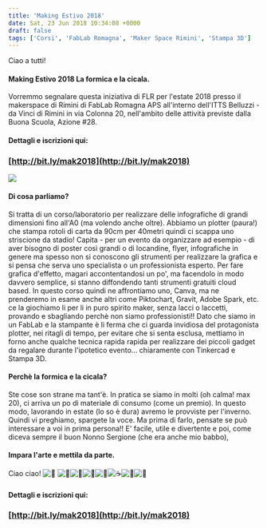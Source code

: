 ```yaml
---
title: 'Making Estivo 2018'
date: Sat, 23 Jun 2018 10:34:08 +0000
draft: false
tags: ['Corsi', 'FabLab Romagna', 'Maker Space Rimini', 'Stampa 3D']
---
```


Ciao a tutti!

#### Making Estivo 2018 La formica e la cicala.

Vorremmo segnalare questa iniziativa di FLR per l'estate 2018 presso il makerspace di Rimini di FabLab Romagna APS all'interno dell'ITTS Belluzzi - da Vinci di Rimini in via Colonna 20, nell'ambito delle attività previste dalla Buona Scuola, Azione #28.   

#### Dettagli e iscrizioni qui:

### [http://bit.ly/mak2018](http://bit.ly/mak2018)

   [![](http://fablabromagna.org/blog/wp-content/uploads/2018/06/Schermata-2018-06-23-alle-12.40.54.png)](http://bit.ly/mak2018)   

#### Di cosa parliamo?

Si tratta di un corso/laboratorio per realizzare delle infografiche di grandi dimensioni fino all'A0 (ma volendo anche oltre). Abbiamo un plotter (paura!) che stampa rotoli di carta da 90cm per 40metri quindi ci scappa uno striscione da stadio! Capita   - per un evento da organizzare ad esempio - di aver bisogno di poster così grandi o di locandine, flyer, infografiche in genere ma spesso non si conoscono gli strumenti per realizzare la grafica e si pensa che serva uno specialista o un professionista esperto. Per fare grafica d'effetto, magari accontentandosi un po', ma facendolo in modo davvero semplice, si stanno diffondendo tanti strumenti gratuiti cloud based. In questo corso quindi ne affrontiamo uno, Canva, ma ne prenderemo in esame anche altri come Piktochart, Gravit, Adobe Spark, etc. ce la giochiamo li per li in puro spirito maker, senza lacci o laccetti, provando e sbagliando perchè non siamo professionisti!! Dato che siamo in un FabLab e la stampante è li ferma che ci guarda invidiosa del protagonista plotter, nei ritagli di tempo, per evitare che si senta esclusa, mettiamo in forno anche qualche tecnica rapida rapida per realizzare dei piccoli gadget da regalare durante l'ipotetico evento... chiaramente con Tinkercad e Stampa 3D.

#### **Perchè la formica e la cicala?**

Ste cose son strane ma tant'è. In pratica se siamo in molti (oh calma! max 20), ci arriva un po di materiale di consumo (come un premio). In questo modo, lavorando in estate (lo so è dura) avremo le provviste per l'inverno. Quindi vi preghiamo, spargete la voce. Ma prima di farlo, pensate se può interessare a voi in prima persona!! E' facile, utile e divertente e poi, come diceva sempre il buon Nonno Sergione (che era anche mio babbo),

#### Impara l'arte e mettila da parte.

Ciao ciao! ![](https://ssl.gstatic.com/mail/emoji/v7/png48/emoji_u1f60a.png)  ![](https://ssl.gstatic.com/mail/emoji/v7/png48/emoji_u1f528.png)![](https://ssl.gstatic.com/mail/emoji/v7/png48/emoji_u1f529.png)![](https://ssl.gstatic.com/mail/emoji/v7/png48/emoji_u1f4da.png)![](https://ssl.gstatic.com/mail/emoji/v7/png48/emoji_u1f4e3.png)![☕](https://ssl.gstatic.com/mail/emoji/v7/png48/emoji_u2615.png)![](https://ssl.gstatic.com/mail/emoji/v7/png48/emoji_u1f3d6.png)![](https://ssl.gstatic.com/mail/emoji/v7/png48/emoji_ufe4e9.png)   

#### Dettagli e iscrizioni qui:

### [http://bit.ly/mak2018](http://bit.ly/mak2018)